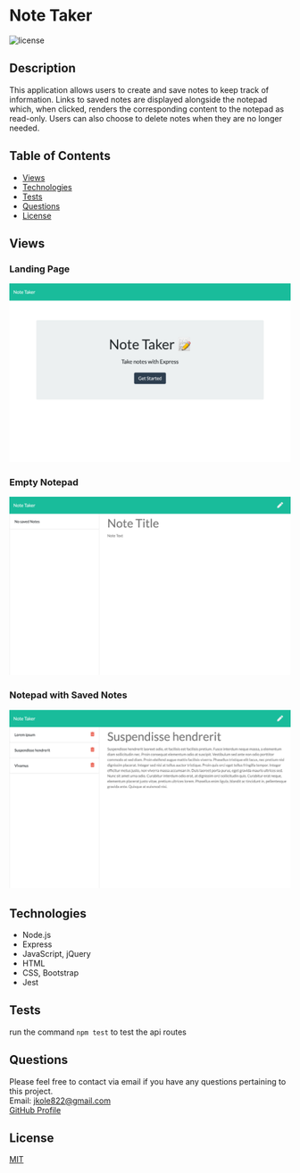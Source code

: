 # Note Taker

![license](https://img.shields.io/static/v1?label=license&message=MIT&color=green&style=for-the-badge)

## Description

This application allows users to create and save notes to keep track of information. Links to saved notes are displayed alongside the notepad which, when clicked, renders the corresponding content to the notepad as read-only. Users can also choose to delete notes when they are no longer needed.

## Table of Contents

- [Views](#views)
- [Technologies](#technologies)
- [Tests](#tests)
- [Questions](#questions)
- [License](#license)

## Views

### Landing Page

![Landing Page](./public/assets/images/landing.png)

### Empty Notepad

![Empty Notepad](./public/assets/images/empty-notepad.png)

### Notepad with Saved Notes

![Notepad with Saved Notes](./public/assets/images/notepad.png)

## Technologies

- Node.js
- Express
- JavaScript, jQuery
- HTML
- CSS, Bootstrap
- Jest

## Tests

run the command `npm test` to test the api routes

## Questions

Please feel free to contact via email if you have any questions pertaining to this project.  
Email: jkole822@gmail.com  
[GitHub Profile](https://github.com/jkole822)

## License

[MIT](https://choosealicense.com/licenses/mit)
